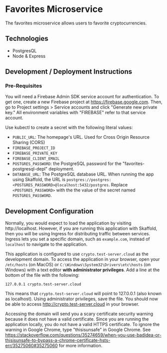 # Favorites Microservice

The favorites microservice allows users to favorite cryptocurrencies.

## Technologies

- PostgresQL
- Node & Express

## Development / Deployment Instructions

### Pre-Requisites

You will need a Firebase Admin SDK service account for authentication. To get one, create a new Firebase project at https://firebase.google.com. Then, go to Project settings > Service accounts and click "Generate new private key." All environment variables with "FIREBASE" refer to that service account.

Use kubectl to create a secret with the following literal values:

- `PUBLIC_URL`: The homepage's URL. Used for Cross Origin Resource Sharing (CORS)
- `FIREBASE_PROJECT_ID`
- `FIREBASE_PRIVATE_KEY`
- `FIREBASE_CLIENT_EMAIL`
- `POSTGRES_PASSWORD`: the PostgreSQL password for the "favorites-postgresql-depl" deployment.
- `DATABASE_URL`: The PostgreSQL database URL. When running the app using Skaffold, the URL is `postgres://postgres:<POSTGRES_PASSWORD>@localhost:5432/postgres`. Replace `<POSTGRES_PASSWORD>` with the the value of the secret named `POSTGRES_PASSWORD`.

## Development Configuration

Normally, you would expect to load the application by visiting http://localhost. However, if you are running this application with Skaffold, then you will be using Ingress for distributing traffic between services. Ingress lets you set a specific domain, such as `example.com`, instead of `localhost` to navigate to the application.

This application is configured to use `crypto.test-server.cloud` as the development domain. To access the application in your browser, open your `/etc/hosts` (on MacOS) or `C:\Windows\System32\Drivers\etc\hosts` (on Windows) with a text editor **with administrator privileges**. Add a line at the bottom of the file with the following:

```
127.0.0.1 crypto.test-server.cloud
```

This means that `crypto.test-server.cloud` will point to 127.0.0.1 (also known as localhost). Using administrator privileges, save the file. You should now be able to access http://crypto.test-server.cloud in your browser.

Accessing the domain will send you a scary certificate security warning because it does not have a valid certificate. Since you are running the application locally, you do not have a valid HTTPS certificate. To ignore the warning in Google Chrome, type "thisisunsafe" in Google Chrome. See https://stackoverflow.com/questions/35274659/when-you-use-badidea-or-thisisunsafe-to-bypass-a-chrome-certificate-hsts-err/35275060#35275060 for more information.
